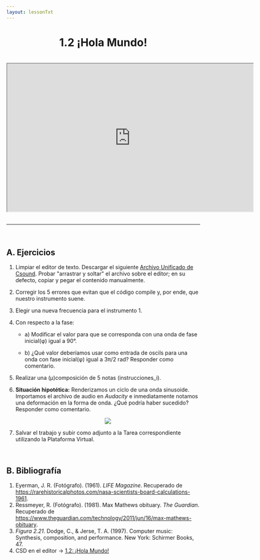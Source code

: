 ```yaml
---
layout: lessonTxt
---
```


# <center>1.2 ¡Hola Mundo!</center>

<br>
<div style="text-align: center;">
<iframe src="https://docs.google.com/file/d/1HkAaHWfOubXON08eeKrcTHH5Lj29oovZ/preview" width="640" height="385" allowfullscreen="true"></iframe>
</div>
<br>
<hr>
<br>

## A. Ejercicios

1. Limpiar el editor de texto. Descargar el siguiente <a href="{{site.baseurl}}/lessons/sintesis_aditiva/chapter1/1.1.2/Ejercicio_2.csd">Archivo Unificado de Csound</a>. Probar "arrastrar y soltar" el archivo sobre el editor; en su defecto, copiar y pegar el contenido manualmente.

2. Corregir los 5 errores que evitan que el código compile y, por ende, que nuestro instrumento suene. 

3. Elegir una nueva frecuencia para el instrumento 1.

4. Con respecto a la fase:

      - a) Modificar el valor para que se corresponda con una onda de fase inicial(φ) igual a 90°.
      
      - b) ¿Qué valor deberíamos usar como entrada de oscils para una onda con fase inicial(φ) igual a 3π/2 rad? Responder como comentario.
      

5. Realizar una (µ)composición de 5 notas (instrucciones_i).
     
6. <b>Situación hipotética:</b> Renderizamos un ciclo de una onda sinusoide. Importamos el archivo de audio en <i>Audacity</i> e inmediatamente notamos una deformación en la forma de onda. ¿Qué podría haber sucedido? Responder como comentario. <center><img src="{{site.baseurl}}/lessons/sintesis_aditiva/chapter1/1.1.2/sinusoide.png"></center>

7. Salvar el trabajo y subir como adjunto a la Tarea correspondiente utilizando la Plataforma Virtual.

<br>

## B. Bibliografía

1. Eyerman, J. R. (Fotógrafo). (1961). <i>LIFE Magazine</i>. Recuperado de https://rarehistoricalphotos.com/nasa-scientists-board-calculations-1961.
2. Ressmeyer, R. (Fotógrafo). (1981). Max Mathews obituary. <i>The Guardian</i>. Recuperado de https://www.theguardian.com/technology/2011/jun/16/max-mathews-obituary.
3. <i>Figura 2.21</i>. Dodge, C., & Jerse, T. A. (1997). Computer music: Synthesis, composition, and performance. New York: Schirmer Books, 47.
4. CSD en el editor -> <a href="{{site.baseurl}}/lessons/sintesis_aditiva/chapter1/1.1.2/1.1.2.csd">1.2: ¡Hola Mundo!</a>

<br>
